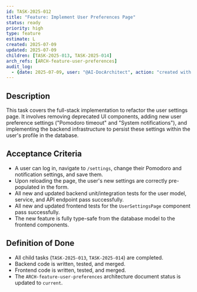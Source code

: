 ```yaml
---
id: TASK-2025-012
title: "Feature: Implement User Preferences Page"
status: ready
priority: high
type: feature
estimate: L
created: 2025-07-09
updated: 2025-07-09
children: [TASK-2025-013, TASK-2025-014]
arch_refs: [ARCH-feature-user-preferences]
audit_log:
  - {date: 2025-07-09, user: "@AI-DocArchitect", action: "created with status ready"}
---
```

## Description
This task covers the full-stack implementation to refactor the user settings page. It involves removing deprecated UI components, adding new user preference settings ("Pomodoro timeout" and "System notifications"), and implementing the backend infrastructure to persist these settings within the user's profile in the database.

## Acceptance Criteria
- A user can log in, navigate to `/settings`, change their Pomodoro and notification settings, and save them.
- Upon reloading the page, the user's new settings are correctly pre-populated in the form.
- All new and updated backend unit/integration tests for the user model, service, and API endpoint pass successfully.
- All new and updated frontend tests for the `UserSettingsPage` component pass successfully.
- The new feature is fully type-safe from the database model to the frontend components.

## Definition of Done
- All child tasks (`TASK-2025-013`, `TASK-2025-014`) are completed.
- Backend code is written, tested, and merged.
- Frontend code is written, tested, and merged.
- The `ARCH-feature-user-preferences` architecture document status is updated to `current`.
